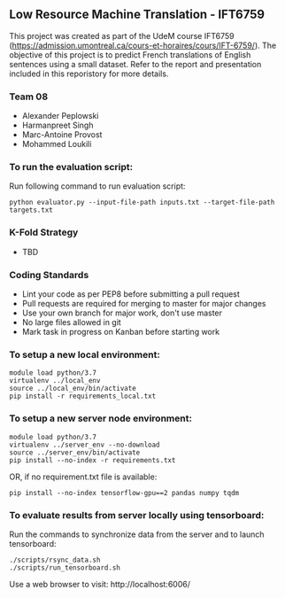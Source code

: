 ## Low Resource Machine Translation - IFT6759

This project was created as part of the UdeM course IFT6759 (https://admission.umontreal.ca/cours-et-horaires/cours/IFT-6759/). The objective of this project is to predict French translations of English sentences using a small dataset. Refer to the report and presentation included in this reporistory for more details.

### Team 08
* Alexander Peplowski
* Harmanpreet Singh
* Marc-Antoine Provost
* Mohammed Loukili


### To run the evaluation script:

Run following command to run evaluation script:

```console
python evaluator.py --input-file-path inputs.txt --target-file-path targets.txt
```

### K-Fold Strategy

* TBD

### Coding Standards

* Lint your code as per PEP8 before submitting a pull request
* Pull requests are required for merging to master for major changes
* Use your own branch for major work, don't use master
* No large files allowed in git
* Mark task in progress on Kanban before starting work

### To setup a new local environment:

```console
module load python/3.7
virtualenv ../local_env
source ../local_env/bin/activate
pip install -r requirements_local.txt
```

### To setup a new server node environment:

```console
module load python/3.7
virtualenv ../server_env --no-download
source ../server_env/bin/activate
pip install --no-index -r requirements.txt
```
OR, if no requirement.txt file is available:
```console
pip install --no-index tensorflow-gpu==2 pandas numpy tqdm
```

### To evaluate results from server locally using tensorboard:

Run the commands to synchronize data from the server and to launch tensorboard:
```console
./scripts/rsync_data.sh
./scripts/run_tensorboard.sh
```
Use a web browser to visit: http://localhost:6006/

